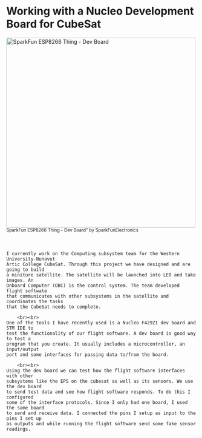 <h1>  Working with a Nucleo Development Board for CubeSat </h1>

<p> 
        <img src="https://live.staticflickr.com/762/22206338264_e79a1a9775.jpg" alt="SparkFun ESP8266 Thing - Dev Board" style="display: block;" width="500" height="500"
             position="relative"/> <sup>SparkFun ESP8266 Thing - Dev Board" by SparkFunElectronics</sup>  
        <br><br><br>
 
    I currently work on the Computing subsystem team for the Western University-Nunavut 
    Artic College CubeSat. Through this project we have designed and are going to build
    a miniture satellite. The satellite will be launched into LEO and take images. An 
    Onboard Computer (OBC) is the control system. The team developed flight softwate 
    that communicates with other subsystems in the satellite and coordinates the tasks
    that the CubeSat needs to complete. 
        
        <br><br>
    One of the tools I have recently used is a Nucleo F429ZI dev board and STM IDE to 
    test the functionality of our flight software. A dev board is good way to test a
    program that you create. It usually includes a microcontroller, an input/output
    port and some interfaces for passing data to/from the board. 
        
        <br><br>
    Using the dev board we can test how the flight software interfaces with other 
    subsystems like the EPS on the cubesat as well as its sensors. We use the dev board 
    to send test data and see how flight software responds. To do this I configured 
    some of the interface protocols. Since I only had one board, I used the same board 
    to send and receive data. I connected the pins I setup as input to the pins I set up 
    as outputs and while running the flight software send some fake sensor readings. 

</p> 


